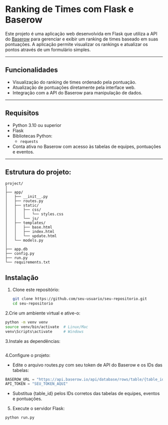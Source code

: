 # Ranking de Times com Flask e Baserow

Este projeto é uma aplicação web desenvolvida em Flask que utiliza a API do [Baserow](https://baserow.io) para gerenciar e exibir um ranking de times baseado em suas pontuações. A aplicação permite visualizar os rankings e atualizar os pontos através de um formulário simples.

---

## **Funcionalidades**

- Visualização do ranking de times ordenado pela pontuação.
- Atualização de pontuações diretamente pela interface web.
- Integração com a API do Baserow para manipulação de dados.

---

## **Requisitos**

- Python 3.10 ou superior
- Flask
- Bibliotecas Python:
  - `requests`
- Conta ativa no Baserow com acesso às tabelas de equipes, pontuações e eventos.

---

## Estrutura do projeto:
```
project/
│
├── app/
│   ├── __init__.py
│   ├── routes.py
│   ├── static/
│   │   ├── css/
│   │   │   └── styles.css
│   │   └── js/
│   ├── templates/
│   │   ├── base.html
│   │   ├── index.html
│   │   └── update.html
│   └── models.py
│
├── app.db
├── config.py
├── run.py
└── requirements.txt
```

## **Instalação**

1. Clone este repositório:
   ```bash
   git clone https://github.com/seu-usuario/seu-repositorio.git
   cd seu-repositorio
   ```
2.Crie um ambiente virtual e ative-o:
  
```bash
python -m venv venv
source venv/bin/activate  # Linux/Mac
venv\Scripts\activate     # Windows
```

3.Instale as dependências:
```bash

```

4.Configure o projeto:
* Edite o arquivo routes.py com seu token de API do Baserow e os IDs das tabelas:
```python
BASEROW_URL = "https://api.baserow.io/api/database/rows/table/{table_id}/"
API_TOKEN = "SEU_TOKEN_AQUI"
```
* Substitua {table_id} pelos IDs corretos das tabelas de equipes, eventos e pontuações.

5. Execute o servidor Flask:
```bash
python run.py
```
